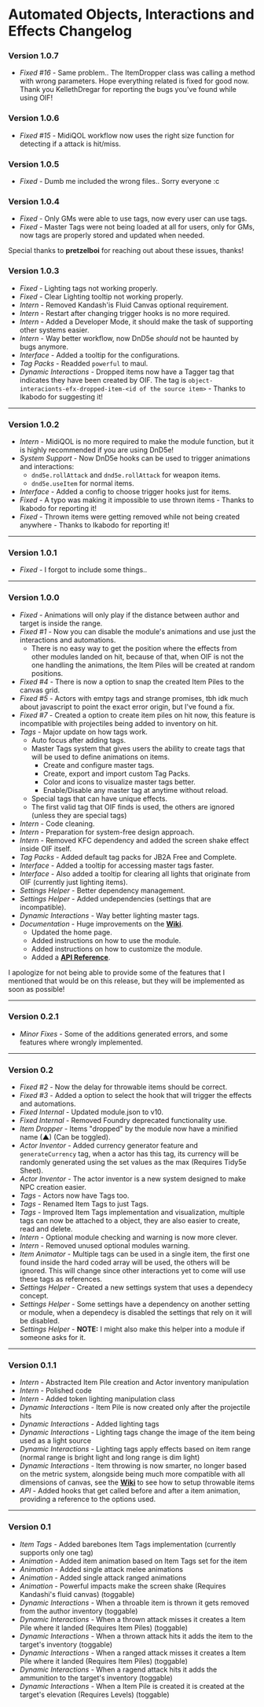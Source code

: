# Automated Objects, Interactions and Effects Changelog

### Version 1.0.7

- *Fixed #16* - Same problem.. The ItemDropper class was calling a method with wrong parameters. Hope everything related is fixed for good now. Thank you KellethDregar for reporting the bugs you've found while using OIF!

### Version 1.0.6

- *Fixed #15* - MidiQOL workflow now uses the right size function for detecting if a attack is hit/miss.

### Version 1.0.5

- *Fixed* - Dumb me included the wrong files.. Sorry everyone :c

### Version 1.0.4

- *Fixed* - Only GMs were able to use tags, now every user can use tags.
- *Fixed* - Master Tags were not being loaded at all for users, only for GMs, now tags are properly stored and updated when needed.

Special thanks to **pretzelboi** for reaching out about these issues, thanks!

### Version 1.0.3

- *Fixed* - Lighting tags not working properly.
- *Fixed* - Clear Lighting tooltip not working properly.
- *Intern* - Removed Kandash'is Fluid Canvas optional requirement.
- *Intern* - Restart after changing trigger hooks is no more required.
- *Intern* - Added a Developer Mode, it should make the task of supporting other systems easier.
- *Intern* - Way better workflow, now DnD5e _should_ not be haunted by bugs anymore.
- *Interface* - Added a tooltip for the configurations.
- *Tag Packs* - Readded `powerful` to maul.
- *Dynamic Interactions* - Dropped items now have a Tagger tag that indicates they have been created by OIF. The tag is `object-interacionts-efx-dropped-item-<id of the source item>` - Thanks to Ikabodo for suggesting it!

---

### Version 1.0.2

- *Intern* - MidiQOL is no more required to make the module function, but it is highly recommended if you are using DnD5e!
- *System Support* - Now DnD5e hooks can be used to trigger animations and interactions:
  - `dnd5e.rollAttack` and `dnd5e.rollAttack` for weapon items.
  - `dnd5e.useItem` for normal items.
- *Interface* - Added a config to choose trigger hooks just for items.
- *Fixed* - A typo was making it impossible to use thrown items - Thanks to Ikabodo for reporting it!
- *Fixed* - Thrown items were getting removed while not being created anywhere - Thanks to Ikabodo for reporting it!

--- 

### Version 1.0.1

- *Fixed* - I forgot to include some things..

---

### Version 1.0.0
- *Fixed* - Animations will only play if the distance between author and target is inside the range.
- *Fixed #1* - Now you can disable the module's animations and use just the interactions and automations.
  - There is no easy way to get the position where the effects from other modules landed on hit, because of that, when OIF is not the one handling the animations, the Item Piles will be created at random positions.
- *Fixed #4* - There is now a option to snap the created Item Piles to the canvas grid.
- *Fixed #5* - Actors with emtpy tags and strange promises, tbh idk much about javascript to point the exact error origin, but I've found a fix.
- *Fixed #7* - Created a option to create item piles on hit now, this feature is incompatible with projectiles being added to inventory on hit.
- *Tags* - Major update on how tags work.
  - Auto focus after adding tags.
  - Master Tags system that gives users the ability to create tags that will be used to define animations on items.
    - Create and configure master tags.
    - Create, export and import custom Tag Packs.
    - Color and icons to visualize master tags better.
    - Enable/Disable any master tag at anytime without reload.
  - Special tags that can have unique effects.
  - The first valid tag that OIF finds is used, the others are ignored (unless they are special tags)
- *Intern* - Code cleaning.
- *Intern* - Preparation for system-free design approach.
- *Intern* - Removed KFC dependency and added the screen shake effect inside OIF itself.
- *Tag Packs* - Added default tag packs for JB2A Free and Complete.
- *Interface* - Added a tooltip for accessing master tags faster.
- *Interface* - Also added a tooltip for clearing all lights that originate from OIF (currently just lighting items).
- *Settings Helper* - Better dependency management.
- *Settings Helper* - Added undependencies (settings that are incompatible).
- *Dynamic Interactions* - Way better lighting master tags.
- *Documentation* - Huge improvements on the **[Wiki](https://github.com/ZotyDev/objects-interactions-fx/wiki)**.
  - Updated the home page.
  - Added instructions on how to use the module.
  - Added instructions on how to customize the module.
  - Added a **[API Reference](https://github.com/ZotyDev/objects-interactions-fx/wiki/API)**.

I apologize for not being able to provide some of the features that I mentioned that would be on this release, but they will be implemented as soon as possible!

---

### Version 0.2.1
- *Minor Fixes* - Some of the additions generated errors, and some features where wrongly implemented.

---

### Version 0.2
- *Fixed #2* - Now the delay for throwable items should be correct.
- *Fixed #3* - Added a option to select the hook that will trigger the effects and automations.
- *Fixed Internal* - Updated module.json to v10.
- *Fixed Internal* - Removed Foundry deprecated functionality use.
- *Item Dropper* - Items "dropped" by the module now have a minified name (▲) (Can be toggled).
- *Actor Inventor* - Added currency generator feature and `generateCurrency` tag, when a actor has this tag, its currency will be randomly generated using the set values as the max (Requires Tidy5e Sheet).
- *Actor Inventor* - The actor inventor is a new system designed to make NPC creation easier.
- *Tags* - Actors now have Tags too.
- *Tags* - Renamed Item Tags to just Tags.
- *Tags* - Improved Item Tags implementation and visualization, multiple tags can now be attached to a object, they are also easier to create, read and delete.
- *Intern* - Optional module checking and warning is now more clever.
- *Intern* - Removed unused optional modules warning.
- *Item Animator* - Multiple tags can be used in a single item, the first one found inside the hard coded array will be used, the others will be ignored. This will change since other interactions yet to come will use these tags as references.
- *Settings Helper* - Created a new settings system that uses a dependecy concept.
- *Settings Helper* - Some settings have a dependency on another setting or module, when a dependecy is disabled the settings that rely on it will be disabled.
- *Settings Helper* - **NOTE:** I might also make this helper into a module if someone asks for it.

---

### Version 0.1.1
- *Intern* - Abstracted Item Pile creation and Actor inventory manipulation
- *Intern* - Polished code
- *Intern* - Added token lighting manipulation class
- *Dynamic Interactions* - Item Pile is now created only after the projectile hits
- *Dynamic Interactions* - Added lighting tags
- *Dynamic Interactions* - Lighting tags change the image of the item being used as a light source
- *Dynamic Interactions* - Lighting tags apply effects based on item range (normal range is bright light and long range is dim light)
- *Dynamic Interactions* - Item throwing is now smarter, no longer based on the metric system, alongside being much more compatible with all dimensions of canvas, see the **[Wiki](https://github.com/ZotyDev/objects-interactions-fx/wiki/Throwable-Items)** to see how to setup throwable items
- *API* - Added hooks that get called before and after a item animation, providing a reference to the options used.
  
---

### Version 0.1
- *Item Tags* - Added barebones Item Tags implementation (currently supports only one tag)
- *Animation* - Added item animation based on Item Tags set for the item
- *Animation* - Added single attack melee animations
- *Animation* - Added single attack ranged animations
- *Animation* - Powerful impacts make the screen shake (Requires Kandashi's fluid canvas) (toggable)
- *Dynamic Interactions* - When a throable item is thrown it gets removed from the author inventory (toggable)
- *Dynamic Interactions* - When a thrown attack misses it creates a Item Pile where it landed (Requires Item Piles) (toggable)
- *Dynamic Interactions* - When a thrown attack hits it adds the item to the target's inventory (toggable)
- *Dynamic Interactions* - When a ranged attack misses it creates a Item Pile where it landed (Requires Item Piles) (toggable)
- *Dynamic Interactions* - When a ragend attack hits it adds the ammunition to the target's inventory (toggable)
- *Dynamic Interactions* - When a Item Pile is created it is created at the target's elevation (Requires Levels) (toggable)